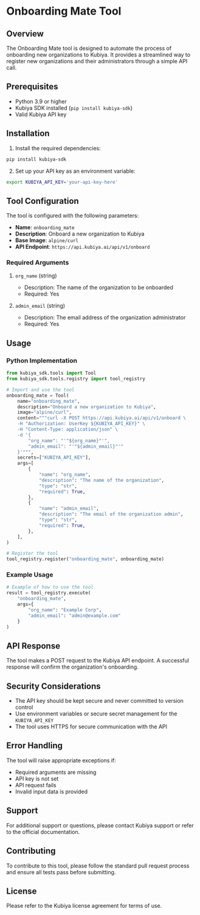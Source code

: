 # Onboarding Mate Tool

## Overview
The Onboarding Mate tool is designed to automate the process of onboarding new organizations to Kubiya. It provides a streamlined way to register new organizations and their administrators through a simple API call.

## Prerequisites
- Python 3.9 or higher
- Kubiya SDK installed (`pip install kubiya-sdk`)
- Valid Kubiya API key

## Installation

1. Install the required dependencies:
```bash
pip install kubiya-sdk
```

2. Set up your API key as an environment variable:
```bash
export KUBIYA_API_KEY='your-api-key-here'
```

## Tool Configuration
The tool is configured with the following parameters:

- **Name**: `onboarding_mate`
- **Description**: Onboard a new organization to Kubiya
- **Base Image**: `alpine/curl`
- **API Endpoint**: `https://api.kubiya.ai/api/v1/onboard`

### Required Arguments
1. `org_name` (string)
   - Description: The name of the organization to be onboarded
   - Required: Yes

2. `admin_email` (string)
   - Description: The email address of the organization administrator
   - Required: Yes

## Usage

### Python Implementation
```python
from kubiya_sdk.tools import Tool
from kubiya_sdk.tools.registry import tool_registry

# Import and use the tool
onboarding_mate = Tool(
    name="onboarding_mate",
    description="Onboard a new organization to Kubiya",
    image="alpine/curl",
    content="""curl -X POST https://api.kubiya.ai/api/v1/onboard \
    -H "Authorization: UserKey ${KUBIYA_API_KEY}" \
    -H "Content-Type: application/json" \
    -d '{
        "org_name": "'"${org_name}"'",
        "admin_email": "'"${admin_email}"'"
    }'""",
    secrets=["KUBIYA_API_KEY"],
    args=[
        {
            "name": "org_name",
            "description": "The name of the organization",
            "type": "str",
            "required": True,
        },
        {
            "name": "admin_email",
            "description": "The email of the organization admin",
            "type": "str",
            "required": True,
        },
    ],
)

# Register the tool
tool_registry.register("onboarding_mate", onboarding_mate)
```

### Example Usage
```python
# Example of how to use the tool
result = tool_registry.execute(
    "onboarding_mate",
    args={
        "org_name": "Example Corp",
        "admin_email": "admin@example.com"
    }
)
```

## API Response
The tool makes a POST request to the Kubiya API endpoint. A successful response will confirm the organization's onboarding.

## Security Considerations
- The API key should be kept secure and never committed to version control
- Use environment variables or secure secret management for the `KUBIYA_API_KEY`
- The tool uses HTTPS for secure communication with the API

## Error Handling
The tool will raise appropriate exceptions if:
- Required arguments are missing
- API key is not set
- API request fails
- Invalid input data is provided

## Support
For additional support or questions, please contact Kubiya support or refer to the official documentation.

## Contributing
To contribute to this tool, please follow the standard pull request process and ensure all tests pass before submitting.

## License
Please refer to the Kubiya license agreement for terms of use.
